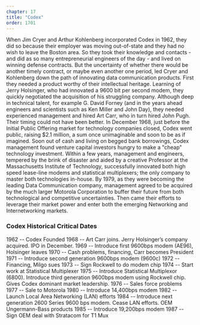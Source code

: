 ```yaml
---
chapter: 17
title: "Codex"
order: 1701
---
```


When Jim Cryer and Arthur Kohlenberg incorporated Codex in 1962, they did so because their employer was moving out-of-state and they had no wish to leave the Boston area. So they took their knowledge and contacts - and did as so many entrepreneurial engineers of the day - and lived on winning defense contracts. But the uncertainty of whether there would be another timely contract, or maybe even another one period, led Cryer and Kohlenberg down the path of innovating data communication products. First they needed a product worthy of their intellectual heritage. Learning of Jerry Holsinger, who had innovated a 9600 bit per second modem, they quickly negotiated the acquisition of his struggling company. Although deep in technical talent, for example G. David Forney (and in the years ahead engineers and scientists such as Ken Miller and John Day), they needed experienced management and hired Art Carr, who in turn hired John Pugh. Their timing could not have been better. In December 1968, just before the Initial Public Offering market for technology companies closed, Codex went public, raising $2.1 million, a sum once unimaginable and soon to be as if imagined. Soon out of cash and living on begged bank borrowings, Codex management found venture capital investors hungry to make a "cheap" technology investment. Within a few years, management and engineers, tempered by the brink of disaster and aided by a creative Professor at the Massachusetts Institute of Technology, successfully innovated both high speed lease-line modems and statistical multiplexers; the only company to master both technologies in-house. By 1979, as they were becoming the leading Data Communication company, management agreed to be acquired by the much larger Motorola Corporation to buffer their future from both technological and competitive uncertainties. Then came their efforts to leverage their market power and enter both the emerging Networking and Internetworking markets.

### Codex Historical Critical Dates
1962 -- Codex Founded
1968 -- Art Carr joins. Jerry Holsinger’s company acquired. IPO in December.
1969 -- Introduce first 9600bps modem (AE96), Holsinger leaves
1970 -- Cash problems, financing, Carr becomes President
1971 -- Introduce second generation 9600bps modem (9600c)
1972 -- Financing, Milgo sues
1973 -- Sign Rockwell to do modem chip
1974 -- Start work at Statistical Multiplexer
1975 -- Introduce Statistical Multiplexor (6800). Introduce third generation 9600bps modem using Rockwell chip. Gives Codex dominant market leadership.
1976 -- Sales force problems
1977 -- Sale to Motorola
1980 -- Introduce 14,400bps modem
1982 -- Launch Local Area Networking (LAN) efforts
1984 -- Introduce next generation 2600 Series 9600 bps modem. Cease LAN efforts. OEM Ungermann-Bass products
1985 -- Introduce 19,200bps modem
1987 -- Sign OEM deal with Stratacom for T1 Mux
